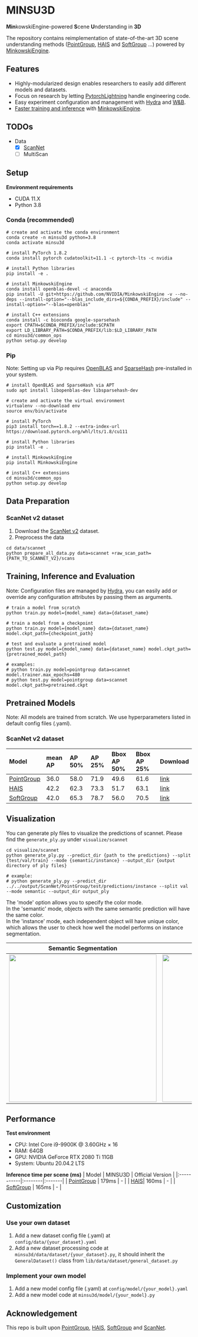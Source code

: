 # MINSU3D
**Min**kowskiEngine-powered **S**cene **U**nderstanding in **3D**

The repository contains reimplementation of state-of-the-art 3D scene understanding methods ([PointGroup](https://github.com/dvlab-research/PointGroup), [HAIS](https://github.com/hustvl/HAIS) and [SoftGroup](https://github.com/thangvubk/SoftGroup) ...) powered by [MinkowskiEngine](https://github.com/NVIDIA/MinkowskiEngine).

## Features
- Highly-modularized design enables researchers to easily add different models and datasets.
- Focus on research by letting [PytorchLightning](https://github.com/Lightning-AI/lightning) handle engineering code.
- Easy experiment configuration and management with [Hydra](https://github.com/facebookresearch/hydra) and [W&B](https://github.com/wandb/wandb).
- [Faster training and inference](https://github.com/3dlg-hcvc/minsu3d-internal#performance) with [MinkowskiEngine](https://github.com/NVIDIA/MinkowskiEngine).

## TODOs
- Data
  - [x] [ScanNet](http://www.scan-net.org/)
  - [ ] MultiScan

## Setup

**Environment requirements**
- CUDA 11.X
- Python 3.8

### Conda (recommended)
```shell
# create and activate the conda environment
conda create -n minsu3d python=3.8
conda activate minsu3d

# install PyTorch 1.8.2
conda install pytorch cudatoolkit=11.1 -c pytorch-lts -c nvidia

# install Python libraries
pip install -e .

# install MinkowskiEngine
conda install openblas-devel -c anaconda
pip install -U git+https://github.com/NVIDIA/MinkowskiEngine -v --no-deps --install-option="--blas_include_dirs=${CONDA_PREFIX}/include" --install-option="--blas=openblas"

# install C++ extensions
conda install -c bioconda google-sparsehash
export CPATH=$CONDA_PREFIX/include:$CPATH
export LD_LIBRARY_PATH=$CONDA_PREFIX/lib:$LD_LIBRARY_PATH
cd minsu3d/common_ops
python setup.py develop
```

### Pip
Note: Setting up via Pip requires [OpenBLAS](https://github.com/xianyi/OpenBLAS) and [SparseHash](https://github.com/sparsehash/sparsehash) pre-installed in your system.
```shell
# install OpenBLAS and SparseHash via APT
sudo apt install libopenblas-dev libsparsehash-dev
```

```shell
# create and activate the virtual environment
virtualenv --no-download env
source env/bin/activate

# install PyTorch
pip3 install torch==1.8.2 --extra-index-url https://download.pytorch.org/whl/lts/1.8/cu111

# install Python libraries
pip install -e .

# install MinkowskiEngine
pip install MinkowskiEngine

# install C++ extensions
cd minsu3d/common_ops
python setup.py develop
```

## Data Preparation

### ScanNet v2 dataset
1. Download the [ScanNet v2](http://www.scan-net.org/) dataset.
2. Preprocess the data
```shell
cd data/scannet
python prepare_all_data.py data=scannet +raw_scan_path={PATH_TO_SCANNET_V2}/scans
```

## Training, Inference and Evaluation
Note: Configuration files are managed by [Hydra](https://hydra.cc/), you can easily add or override any configuration attributes by passing them as arguments.
```shell
# train a model from scratch
python train.py model={model_name} data={dataset_name}

# train a model from a checkpoint
python train.py model={model_name} data={dataset_name} model.ckpt_path={checkpoint_path}

# test and evaluate a pretrained model
python test.py model={model_name} data={dataset_name} model.ckpt_path={pretrained_model_path}

# examples:
# python train.py model=pointgroup data=scannet model.trainer.max_epochs=480
# python test.py model=pointgroup data=scannet model.ckpt_path=pretrained.ckpt
```

## Pretrained Models
Note: All models are trained from scratch. We use hyperparameters listed in default config files (.yaml).

### ScanNet v2 dataset
| Model      | mean AP | AP 50% | AP 25% | Bbox AP 50% | Bbox AP 25% | Download |
|:-----------|:--------|:-------|:-------|:------------|:------------|:---------|
| [PointGroup](https://github.com/dvlab-research/PointGroup) | 36.0 | 58.0 | 71.9 | 49.6 | 61.6 | [link](https://aspis.cmpt.sfu.ca/projects/minsu3d/pretrained_models/PointGroup_best.ckpt)|
| [HAIS](https://github.com/hustvl/HAIS)       | 42.2 | 62.3 | 73.3 | 51.7 | 63.1 | [link](https://aspis.cmpt.sfu.ca/projects/minsu3d/pretrained_models/HAIS_best.ckpt) |
| [SoftGroup](https://github.com/thangvubk/SoftGroup)  | 42.0 | 65.3 | 78.7 | 56.0 | 70.5 | [link](https://aspis.cmpt.sfu.ca/projects/minsu3d/pretrained_models/SoftGroup_best.ckpt) |

## Visualization
You can generate ply files to visualize the predictions of scannet. Please find the `generate_ply.py` under `visualize/scannet`
```shell
cd visualize/scannet
python generate_ply.py --predict_dir {path to the predictions} --split {test/val/train} --mode {semantic/instance} --output_dir {output directory of ply files}

# example:
# python generate_ply.py --predict_dir ../../output/ScanNet/PointGroup/test/predictions/instance --split val --mode semantic --output_dir output_ply
```
The 'mode' option allows you to specify the color mode.  
In the 'semantic' mode, objects with the same semantic prediction will have the same color.  
In the 'instance' mode, each independent object will have unique color, which allows the user to check how well the model performs on instance segmentation.  

| Semantic Segmentation              | Instance Segmentation           |
|:-----------------------------------:|:-------------------------------:|
| <img src="https://github.com/3dlg-hcvc/minsu3d-internal/blob/main/visualize/example/visualize_example_semantic.png" width="400"/> | <img src="https://github.com/3dlg-hcvc/minsu3d-internal/blob/main/visualize/example/visualize_example_instance.png" width="400"/> |

## Performance

**Test environment**
- CPU: Intel Core i9-9900K @ 3.60GHz × 16
- RAM: 64GB
- GPU: NVIDIA GeForce RTX 2080 Ti 11GB
- System: Ubuntu 20.04.2 LTS

**Inference time per scene (ms)**
| Model      | MINSU3D | Official Version |
|:-----------|:--------|:-------|
| [PointGroup](https://github.com/dvlab-research/PointGroup) | 179ms | - |
| [HAIS](https://github.com/hustvl/HAIS)| 160ms | - |
| [SoftGroup](https://github.com/thangvubk/SoftGroup) | 165ms | - |

## Customization

### Use your own dataset
1. Add a new dataset config file (.yaml) at `config/data/{your_dataset}.yaml`
2. Add a new dataset processing code at `minsu3d/data/dataset/{your_dataset}.py`, it should inherit the `GeneralDataset()` class from `lib/data/dataset/general_dataset.py`

### Implement your own model
1. Add a new model config file (.yaml) at `config/model/{your_model}.yaml`
2. Add a new model code at `minsu3d/model/{your_model}.py`

## Acknowledgement
This repo is built upon [PointGroup](https://github.com/dvlab-research/PointGroup), [HAIS](https://github.com/hustvl/HAIS), [SoftGroup](https://github.com/thangvubk/SoftGroup) and [ScanNet](https://github.com/ScanNet/ScanNet).
